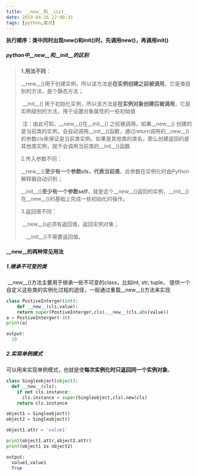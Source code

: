 ```yaml
---
title: __new__和__init__
date: 2019-04-26 22:40:33
tags: [python,面试]
---
```




**执行顺序：类中同时出现new()和init()时，先调用new()，再调用init()**



##### python中\_\_new\__和\_\_init__的区别

> **1.用法不同**：
>
> ​	\_\_new__()用于创建实例，所以该方法是**在实例创建之前被调用**，它是类级别的方法，是个静态方法；
>
> ​	\_\_init__() 用于初始化实例，所以该方法是**在实例对象创建后被调用**，它是实例级别的方法，用于设置对象属性的一些初始值
>
> ​	注：由此可知，\_\_new\_\_()在\_\_init\_\_() 之前被调用。如果\_\_new\_\_() 创建的是当前类的实例，会自动调用\_\_init\_\_()函数，通过return调用的\_\_new\_\_()的参数cls来保证是当前类实例，如果是其他类的类名，那么创建返回的是其他类实例，就不会调用当前类的\_\_init\_\_()函数
>
> 2.传入参数不同：
>
> ​	\_\_new\_\_()**至少有一个参数cls，代表当前类**，此参数在实例化时由Python解释器自动识别；
>
> ​	\_\_init\_\_()**至少有一个参数self**，就是这个\_\_new\_\_()返回的实例，\_\_init\_\_()在\_\_new\_\_()的基础上完成一些初始化的操作。
>
> 3.返回值不同：
>
> ​	\_\_new\_\_()必须有返回值，返回实例对象；
>
> 　\_\_init\_\_()不需要返回值。



#### \_\_new\_\_的两种常见用法

##### 1.继承不可变的类

​	\_\_new\_\_()方法主要用于继承一些不可变的class，比如int, str, tuple， 提供一个自定义这些类的实例化过程的途径，一般通过重载\_\_new\_\_()方法来实现

~~~python
class PostiveInterger(int):
	def __new__(cls,value):
    return super(PostiveInterger,cls).__new__(cls,abs(value))
a = PostiveInterger(-10)
print(a)

output:
  10
~~~



##### 2.实现单例模式

​	可以用来实现单例模式，也就是使**每次实例化时只返回同一个实例对象**。

~~~python
class Singleobject(object):
  def __new__(cls):
    if not cls.instance:
      cls.instance = super(Singleobject,cls).new(cls)
    return cls.instance

object1 = Singleobject()
object2 = Singleobject()

object1.attr = 'value1'

print(object1.attr,object2.attr)
print(object1 is object2)

output:
  value1,value1
  True
      
~~~

